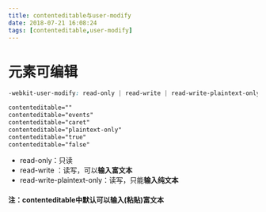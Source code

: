 ```yaml
---
title: contenteditable与user-modify
date: 2018-07-21 16:08:24
tags: [contenteditable,user-modify]
---
```


# 元素可编辑

``` css
-webkit-user-modify: read-only | read-write | read-write-plaintext-only
```

```css
contenteditable=""
contenteditable="events"
contenteditable="caret"
contenteditable="plaintext-only"
contenteditable="true"
contenteditable="false"
```

<!--more-->

- read-only：只读
-  read-write ：读写，可以**输入富文本**
- read-write-plaintext-only：读写，只能**输入纯文本** 

#### 注：contenteditable中默认可以输入(粘贴)富文本 

<br/>